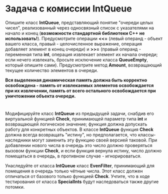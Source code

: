 # Задача с комиссии IntQueue

Опишите класс **IntQueue**, представляющий понятие "очереди целых чисел", реализованный через односвязный список с указателями на начало и конец 
(**возможности стандартной библиотеки C++ не использовать!**). Предусмотрите операции **<<=** (левый операнд - объект вашего класса, правый - целочисленное
выражение, операция добавляет элемент в конец очереди) и **>>=** (правый операнд - переменная типа **int**, операция извлекает элемент их начала очереди; если нечего извлекать,
бросьте исключение класса **QueueEmpty**, который опишите сами). Предусмотрите метод **Amount**, возвращающий текущее количество элементов в очереди.

**Вся выделенная динамическая память должна быть корректно освобождена - память от извлекаемых элементов освобождается при их извлечении, память от всего остального освобождается
при уничтожении объекта очереди.**
#
Модифицируйте класс **IntQueue** из предыдущей задачи, снабдив его виртуальной функцией **Check**, принимающей параметр типа **int** и возвращающей логическое значение; функция должна
допускать работу для конкретных объектов. В классе **IntQueue** функция **Check** должна всегда возвращать "истину", но предполагается, что классы-наследники могут заменить эту функцию
своей версией таковой. При добавлении нового числа в очередь это число должно проверяться вызовом функции **Check**, и если функция вернула истину, число должно помещаться в очередь,
в противном случае - игнорироваться.

Унаследуйте от класса **IntQueue** класс **EvenFilter**, принимающий для помещения в очередь только чётные числа. Этот класс должен отличаться от базового только функцией **Check**.
Учтите, что в ходе тестирования от класса **SpecialInts** будут наследоваться также другие потомки.
